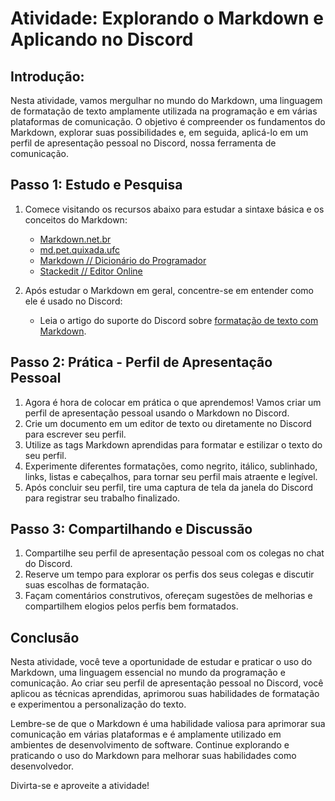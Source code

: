 # Atividade: Explorando o Markdown e Aplicando no Discord

## Introdução:

Nesta atividade, vamos mergulhar no mundo do Markdown, uma linguagem de formatação de texto amplamente utilizada na programação e em várias plataformas de comunicação. O objetivo é compreender os fundamentos do Markdown, explorar suas possibilidades e, em seguida, aplicá-lo em um perfil de apresentação pessoal no Discord, nossa ferramenta de comunicação.

## Passo 1: Estudo e Pesquisa

1. Comece visitando os recursos abaixo para estudar a sintaxe básica e os conceitos do Markdown:
   - [Markdown.net.br](https://markdown.net.br/sintaxe-basica/)
   - [md.pet.quixada.ufc](https://ronierlima.github.io/md.pet.quixada.ufc/)
   - [Markdown // Dicionário do Programador](https://www.youtube.com/watch?v=gFJfyHRKaE0)
   - [Stackedit // Editor Online](https://stackedit.io/)

2. Após estudar o Markdown em geral, concentre-se em entender como ele é usado no Discord:
   - Leia o artigo do suporte do Discord sobre [formatação de texto com Markdown](https://support.discord.com/hc/pt-br/articles/210298617-Markdown-de-Texto-101-Formata%C3%A7%C3%A3o-no-chat-Negrito-it%C3%A1lico-sublinhado-).

## Passo 2: Prática - Perfil de Apresentação Pessoal

1. Agora é hora de colocar em prática o que aprendemos! Vamos criar um perfil de apresentação pessoal usando o Markdown no Discord.
2. Crie um documento em um editor de texto ou diretamente no Discord para escrever seu perfil.
3. Utilize as tags Markdown aprendidas para formatar e estilizar o texto do seu perfil.
4. Experimente diferentes formatações, como negrito, itálico, sublinhado, links, listas e cabeçalhos, para tornar seu perfil mais atraente e legível.
5. Após concluir seu perfil, tire uma captura de tela da janela do Discord para registrar seu trabalho finalizado.

## Passo 3: Compartilhando e Discussão

1. Compartilhe seu perfil de apresentação pessoal com os colegas no chat do Discord.
2. Reserve um tempo para explorar os perfis dos seus colegas e discutir suas escolhas de formatação.
3. Façam comentários construtivos, ofereçam sugestões de melhorias e compartilhem elogios pelos perfis bem formatados.

## Conclusão

Nesta atividade, você teve a oportunidade de estudar e praticar o uso do Markdown, uma linguagem essencial no mundo da programação e comunicação. Ao criar seu perfil de apresentação pessoal no Discord, você aplicou as técnicas aprendidas, aprimorou suas habilidades de formatação e experimentou a personalização do texto.

Lembre-se de que o Markdown é uma habilidade valiosa para aprimorar sua comunicação em várias plataformas e é amplamente utilizado em ambientes de desenvolvimento de software. Continue explorando e praticando o uso do Markdown para melhorar suas habilidades como desenvolvedor.

Divirta-se e aproveite a atividade!

